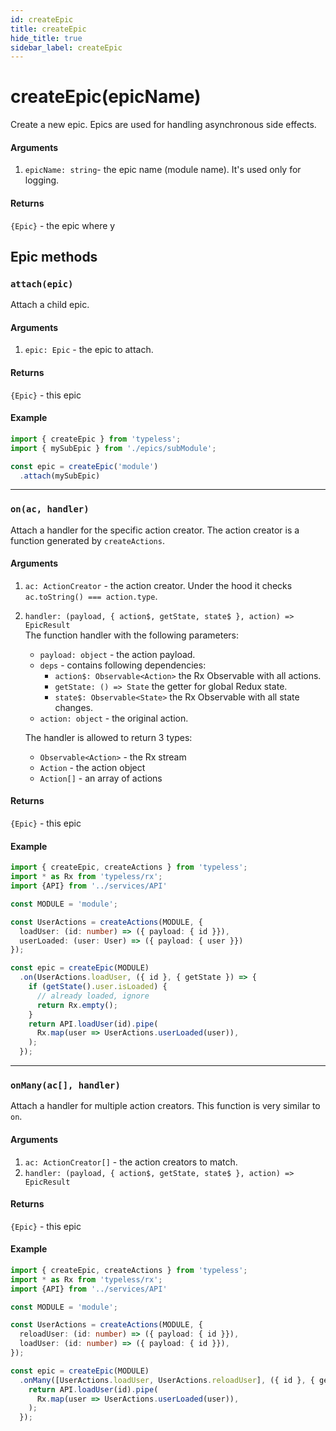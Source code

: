 ```yaml
---
id: createEpic
title: createEpic
hide_title: true
sidebar_label: createEpic
---
```


# createEpic(epicName)
Create a new epic. Epics are used for handling asynchronous side effects.

#### Arguments
1. `epicName: string`- the epic name (module name). It's used only for logging.


#### Returns
`{Epic}` - the epic where y


## Epic methods
### `attach(epic)` 
Attach a child epic.
#### Arguments
1. `epic: Epic` - the epic to attach.
#### Returns
`{Epic}` - this epic

#### Example
```ts
import { createEpic } from 'typeless';
import { mySubEpic } from './epics/subModule';

const epic = createEpic('module')
  .attach(mySubEpic)

```

---

### `on(ac, handler)`
Attach a handler for the specific action creator. The action creator is a function generated by `createActions`.
#### Arguments
1. `ac: ActionCreator` - the action creator. Under the hood it checks `ac.toString() === action.type`.
2. `handler: (payload, { action$, getState, state$ }, action) => EpicResult`  
  The function handler with the following parameters:
   - `payload: object` - the action payload.
   - `deps` - contains following dependencies:
      - `action$: Observable<Action>` the Rx Observable with all actions.
      - `getState: () => State` the getter for global Redux state.
      - `state$: Observable<State>` the Rx Observable with all state changes.
   - `action: object` - the original action.  

    The handler is allowed to return 3 types:
    - `Observable<Action>` - the Rx stream
    - `Action` - the action object
    - `Action[]` - an array of actions
#### Returns
`{Epic}` - this epic
#### Example
```ts
import { createEpic, createActions } from 'typeless'; 
import * as Rx from 'typeless/rx';
import {API} from '../services/API'

const MODULE = 'module';

const UserActions = createActions(MODULE, {
  loadUser: (id: number) => ({ payload: { id }}),
  userLoaded: (user: User) => ({ payload: { user }})
});

const epic = createEpic(MODULE)
  .on(UserActions.loadUser, ({ id }, { getState }) => {
    if (getState().user.isLoaded) {
      // already loaded, ignore
      return Rx.empty();
    }
    return API.loadUser(id).pipe(
      Rx.map(user => UserActions.userLoaded(user)),
    );
  });

```


---

### `onMany(ac[], handler)`
Attach a handler for multiple action creators. This function is very similar to `on`.
#### Arguments
1. `ac: ActionCreator[]` - the action creators to match.
2. `handler: (payload, { action$, getState, state$ }, action) => EpicResult`  
#### Returns
`{Epic}` - this epic
#### Example
```ts
import { createEpic, createActions } from 'typeless'; 
import * as Rx from 'typeless/rx';
import {API} from '../services/API'

const MODULE = 'module';

const UserActions = createActions(MODULE, {
  reloadUser: (id: number) => ({ payload: { id }}),
  loadUser: (id: number) => ({ payload: { id }}),
});

const epic = createEpic(MODULE)
  .onMany([UserActions.loadUser, UserActions.reloadUser], ({ id }, { getState }) => {
    return API.loadUser(id).pipe(
      Rx.map(user => UserActions.userLoaded(user)),
    );
  });

```